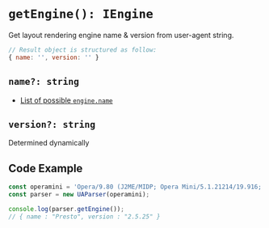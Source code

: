 # `getEngine(): IEngine`

Get layout rendering engine name & version from user-agent string.

```js
// Result object is structured as follow:
{ name: '', version: '' }
```

## `name?: string`

- [List of possible `engine.name`](/infoengine/name)

## `version?: string`

Determined dynamically

## Code Example

```js
const operamini = 'Opera/9.80 (J2ME/MIDP; Opera Mini/5.1.21214/19.916; U; en) Presto/2.5.25'
const parser = new UAParser(operamini);

console.log(parser.getEngine());
// { name : "Presto", version : "2.5.25" }
```